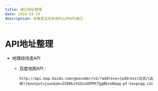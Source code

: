 ```yaml
---
title: 接口地址整理
date: 2018-03-19
description: 收集常见的有用的公共API接口
---
```


# API地址整理

<!--# 简介
收集常见的有用的公共API接口-->

* 地理经纬度API

    - 百度地图API：

        ```
        http://api.map.baidu.com/geocoder/v2/?address={address(北京八达岭)}&output=json&ak=ZS80kzYd3zuVOFMtTggBbre6&qq-pf-to=pcqq.c2c
        ```



